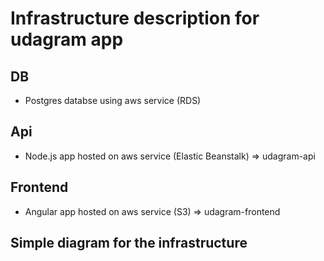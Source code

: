 # Infrastructure description for udagram app
## DB
* Postgres databse using aws service (RDS) 

## Api 
* Node.js app hosted on aws service (Elastic Beanstalk) => udagram-api

## Frontend
* Angular app hosted on aws service (S3) => udagram-frontend

## Simple diagram for the infrastructure

